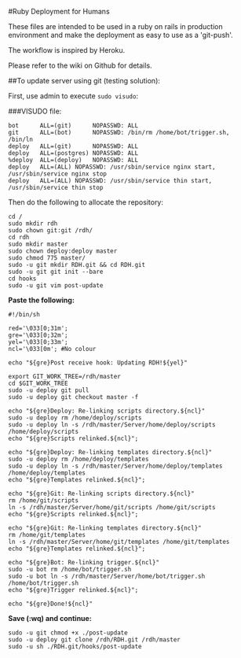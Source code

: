 #Ruby Deployment for Humans

These files are intended to be used in a ruby on rails in production environment and make the deployment as easy to use as a 'git-push'.

The workflow is inspired by Heroku.

Please refer to the wiki on Github for details.

##To update server using git (testing solution):

First, use admin to execute `sudo visudo`:

###VISUDO file:

    bot      ALL=(git)      NOPASSWD: ALL
    git      ALL=(bot)      NOPASSWD: /bin/rm /home/bot/trigger.sh, /bin/ln
    deploy   ALL=(git)      NOPASSWD: ALL
    deploy   ALL=(postgres) NOPASSWD: ALL
    %deploy  ALL=(deploy)   NOPASSWD: ALL
    deploy   ALL=(ALL) NOPASSWD: /usr/sbin/service nginx start, /usr/sbin/service nginx stop
    deploy   ALL=(ALL) NOPASSWD: /usr/sbin/service thin start, /usr/sbin/service thin stop

Then do the following to allocate the repository:

    cd /
    sudo mkdir rdh
    sudo chown git:git /rdh/
    cd rdh
    sudo mkdir master
    sudo chown deploy:deploy master
    sudo chmod 775 master/
    sudo -u git mkdir RDH.git && cd RDH.git
    sudo -u git git init --bare
    cd hooks
    sudo -u git vim post-update

**Paste the following:**

    #!/bin/sh

    red='\033[0;31m';
    gre='\033[0;32m';
    yel='\033[0;33m';
    ncl='\033[0m'; #No colour

    echo "${gre}Post receive hook: Updating RDH!${yel}"

    export GIT_WORK_TREE=/rdh/master
    cd $GIT_WORK_TREE
    sudo -u deploy git pull
    sudo -u deploy git checkout master -f

    echo "${gre}Deploy: Re-linking scripts directory.${ncl}"
    sudo -u deploy rm /home/deploy/scripts
    sudo -u deploy ln -s /rdh/master/Server/home/deploy/scripts /home/deploy/scripts
    echo "${gre}Scripts relinked.${ncl}";

    echo "${gre}Deploy: Re-linking templates directory.${ncl}"
    sudo -u deploy rm /home/deploy/templates
    sudo -u deploy ln -s /rdh/master/Server/home/deploy/templates /home/deploy/templates
    echo "${gre}Templates relinked.${ncl}";

    echo "${gre}Git: Re-linking scripts directory.${ncl}"
    rm /home/git/scripts
    ln -s /rdh/master/Server/home/git/scripts /home/git/scripts
    echo "${gre}Scripts relinked.${ncl}";

    echo "${gre}Git: Re-linking templates directory.${ncl}"
    rm /home/git/templates
    ln -s /rdh/master/Server/home/git/templates /home/git/templates
    echo "${gre}Templates relinked.${ncl}";

    echo "${gre}Bot: Re-linking trigger.${ncl}"
    sudo -u bot rm /home/bot/trigger.sh
    sudo -u bot ln -s /rdh/master/Server/home/bot/trigger.sh /home/bot/trigger.sh
    echo "${gre}Trigger relinked.${ncl}";

    echo "${gre}Done!${ncl}"

**Save (:wq) and continue:**

    sudo -u git chmod +x ./post-update
    sudo -u deploy git clone /rdh/RDH.git /rdh/master
    sudo -u sh ./RDH.git/hooks/post-update